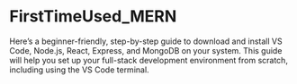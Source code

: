 # FirstTimeUsed_MERN
Here’s a beginner-friendly, step-by-step guide to download and install VS Code, Node.js, React, Express, and MongoDB on your system. This guide will help you set up your full-stack development environment from scratch, including using the VS Code terminal.
